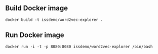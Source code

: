 ## Build Docker image

```
docker build -t issdemo/word2vec-explorer .
```

## Run Docker image

```
docker run -i -t -p 8080:8080 issdemo/word2vec-explorer /bin/bash
```
